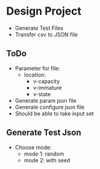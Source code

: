 # Design Project #

* Generate Test Files
* Transfer csv to JSON file
## ToDo
* Parameter for file:
    - location:
        * v-capacity
        * v-immature
        * v-state
* Generate param json file
* Generate configure json file
* Should be able to take input set

## Generate Test Json

* Choose mode:
    * mode 1: random
    * mode 2: with seed
